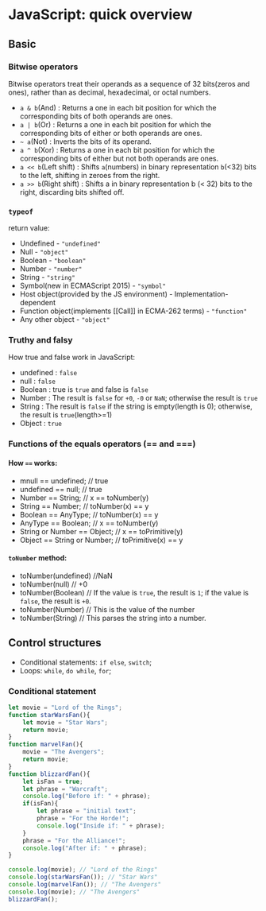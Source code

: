 # JavaScript: quick overview

## Basic

### Bitwise operators
Bitwise operators treat their operands as a sequence of 32 bits(zeros and ones), rather than as decimal, hexadecimal, or octal numbers.

- `a & b`(And) : Returns a one in each bit position for which the corresponding bits of both operands are ones.
- `a | b`(Or) : Returns a one in each bit position for which the corresponding bits of either or both operands are ones.
- `~ a`(Not) : Inverts the bits of its operand.
- `a ^ b`(Xor) : Returns a one in each bit position for which the corresponding bits of either but not both operands are ones.
- `a << b`(Left shift) : Shifts `a`(numbers) in binary representation `b`(<32) bits to the left, shifting in zeroes from the right.
- `a >> b`(Right shift) : Shifts a in binary representation b (< 32) bits to the right, discarding bits shifted off.

### `typeof`
return value:

- Undefined - `"undefined"`
- Null - `"object"`
- Boolean - `"boolean"`
- Number - `"number"`
- String - `"string"`
- Symbol(new in ECMAScript 2015) - `"symbol"`
- Host object(provided by the JS environment) - Implementation-dependent
- Function object(implements [[Call]] in ECMA-262 terms) - `"function"`
- Any other object - `"object"`


### Truthy and falsy
How true and false work in JavaScript:

- undefined : `false`
- null : `false`
- Boolean : true is `true` and false is `false`
- Number :  The result is `false` for `+0`, `-0` or `NaN`; otherwise the result is `true`
- String : The result is `false` if the string is empty(length is 0); otherwise, the result is `true`(length>=1)
- Object : `true`

### Functions of the equals operators (== and ===)

#### How `==` works:

- mnull == undefined; // true
- undefined == null; // true
- Number == String; // x == toNumber(y)
- String == Number; // toNumber(x) == y
- Boolean == AnyType; // toNumber(x) == y
- AnyType == Boolean; // x == toNumber(y)
- String or Number == Object; // x == toPrimitive(y)
- Object == String or Number; // toPrimitive(x) == y

#### `toNumber` method:

- toNumber(undefined) //NaN
- toNumber(null) // +0
- toNumber(Boolean) // If the value is `true`, the result is `1`; if the value is `false`, the result is `+0`.
- toNumber(Number) // This is the value of the number
- toNumber(String) // This parses the string into a number.








## Control structures

- Conditional statements: `if else`, `switch`;
- Loops: `while`, `do while`, `for`;

### Conditional statement  


```javascript
let movie = "Lord of the Rings";
function starWarsFan(){
    let movie = "Star Wars";
    return movie;
}
function marvelFan(){
    movie = "The Avengers";
    return movie;
}
function blizzardFan(){
    let isFan = true;
    let phrase = "Warcraft";
    console.log("Before if: " + phrase);
    if(isFan){
        let phrase = "initial text";
        phrase = "For the Horde!";
        console.log("Inside if: " + phrase);
    }
    phrase = "For the Alliance!";
    console.log("After if: " + phrase);
}

console.log(movie); // "Lord of the Rings"
console.log(starWarsFan()); // "Star Wars"
console.log(marvelFan()); // "The Avengers"
console.log(movie); // "The Avengers"
blizzardFan(); 


```